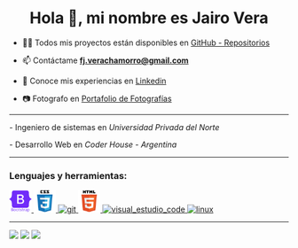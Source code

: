 <h1 align="center">Hola 👋, mi nombre es Jairo Vera</h1>

- 👨‍💻 Todos mis proyectos están disponibles en [GitHub - Repositorios](https://github.com/JairoVera01?tab=repositories)

- 📫 Contáctame **fj.verachamorro@gmail.com**

- 📄 Conoce mis experiencias en [Linkedin](https://www.linkedin.com/in/frank-jairo-vera/)

- 📷 Fotografo en [Portafolio de Fotografías](https://fjverachamorro.wixsite.com/portafolio)

<hr>
  <p>- Ingeniero de sistemas en <i>Universidad Privada del Norte</i></p>
  <p>- Desarrollo Web en <i>Coder House - Argentina</i>
<hr>

<h3 align="left">Lenguajes y herramientas: </h3>
<p align="left"> <a href="https://getbootstrap.com" target="_blank"> <img src="https://raw.githubusercontent.com/devicons/devicon/master/icons/bootstrap/bootstrap-plain-wordmark.svg" alt="bootstrap" width="40" height="40"/> </a> <a href="https://www.w3schools.com/css/" target="_blank"> <img src="https://raw.githubusercontent.com/devicons/devicon/master/icons/css3/css3-original-wordmark.svg" alt="css3" width="40" height="40"/> </a>  <a href="https://git-scm.com/" target="_blank"> <img src="https://www.vectorlogo.zone/logos/git-scm/git-scm-icon.svg" alt="git" width="40" height="40"/> </a> <a href="https://www.w3.org/html/" target="_blank"> <img src="https://raw.githubusercontent.com/devicons/devicon/master/icons/html5/html5-original-wordmark.svg" alt="html5" width="40" height="40"/> </a>
  <a href="https://www.w3.org/html/" target="_blank"> <img src="https://cdn.jsdelivr.net/gh/devicons/devicon/icons/visualstudio/visualstudio-plain.svg" alt="visual_estudio_code" width="40" height="40"/> </a> <a href="#" target="_blank"> <img src="https://cdn.jsdelivr.net/gh/devicons/devicon/icons/linux/linux-original.svg" alt="linux" width="40" height="40"/> </a>
      

  <hr>
<div> 
  <a href="https://www.instagram.com/jairo_vera_01/?hl=es" target="_blank"><img src="https://img.shields.io/badge/-Instagram-%23E4405F?style=for-the-badge&logo=instagram&logoColor=white" target="_blank"></a>
  <a href = "mailto:fj.verachamorro@gmail.com"><img src="https://img.shields.io/badge/-Gmail-%23333?style=for-the-badge&logo=gmail&logoColor=white" target="_blank"></a>
  <a href="https://www.linkedin.com/in/frank-jairo-vera/" target="_blank"><img src="https://img.shields.io/badge/-LinkedIn-%230077B5?style=for-the-badge&logo=linkedin&logoColor=white" target="_blank"></a> 
 

 
</div>
